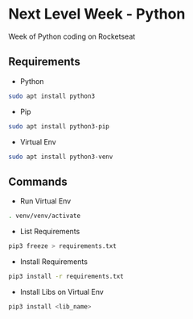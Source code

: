 # Next Level Week - Python

Week of Python coding on Rocketseat

## Requirements

- Python

```bash
sudo apt install python3
```

- Pip

```bash
sudo apt install python3-pip
```

- Virtual Env

```bash
sudo apt install python3-venv
```

## Commands

- Run Virtual Env

```bash
. venv/venv/activate
```

- List Requirements

```bash
pip3 freeze > requirements.txt
```

- Install Requirements

```bash
pip3 install -r requirements.txt
```

- Install Libs on Virtual Env

```bash
pip3 install <lib_name>
```
